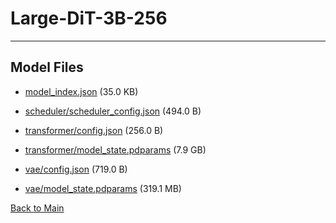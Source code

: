 
# Large-DiT-3B-256
---



## Model Files

- [model_index.json](https://paddlenlp.bj.bcebos.com/models/community/Alpha-VLLM/Large-DiT-3B-256/model_index.json) (35.0 KB)

- [scheduler/scheduler_config.json](https://paddlenlp.bj.bcebos.com/models/community/Alpha-VLLM/Large-DiT-3B-256/scheduler/scheduler_config.json) (494.0 B)

- [transformer/config.json](https://paddlenlp.bj.bcebos.com/models/community/Alpha-VLLM/Large-DiT-3B-256/transformer/config.json) (256.0 B)

- [transformer/model_state.pdparams](https://paddlenlp.bj.bcebos.com/models/community/Alpha-VLLM/Large-DiT-3B-256/transformer/model_state.pdparams) (7.9 GB)

- [vae/config.json](https://paddlenlp.bj.bcebos.com/models/community/Alpha-VLLM/Large-DiT-3B-256/vae/config.json) (719.0 B)

- [vae/model_state.pdparams](https://paddlenlp.bj.bcebos.com/models/community/Alpha-VLLM/Large-DiT-3B-256/vae/model_state.pdparams) (319.1 MB)


[Back to Main](../../)